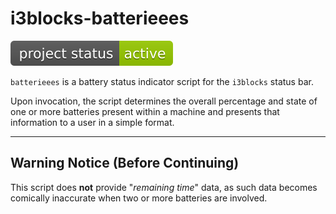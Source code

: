 # i3blocks-batterieees

![[Project Status: Active]](/badge/project_status.svg)

`batterieees` is a battery status indicator script for the `i3blocks` status bar.

Upon invocation, the script determines the overall percentage and state of one or more batteries present within a machine and presents that information to a user in a simple format.

---

## Warning Notice (Before Continuing)

This script does **not** provide "*remaining time*" data, as such data becomes comically inaccurate when two or more batteries are involved.
